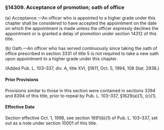 ### §14309. Acceptance of promotion; oath of office ###

(a) Acceptance.—An officer who is appointed to a higher grade under this chapter shall be considered to have accepted the appointment on the date on which the appointment is made unless the officer expressly declines the appointment or is granted a delay of promotion under section 14312 of this title.

(b) Oath.—An officer who has served continuously since taking the oath of office prescribed in section 3331 of title 5 is not required to take a new oath upon appointment to a higher grade under this chapter.

(Added Pub. L. 103–337, div. A, title XVI, §1611, Oct. 5, 1994, 108 Stat. 2938.)

#### Prior Provisions ####

Provisions similar to those in this section were contained in sections 3394 and 8394 of this title, prior to repeal by Pub. L. 103–337, §1629(a)(1), (c)(1).

#### Effective Date ####

Section effective Oct. 1, 1996, see section 1691(b)(1) of Pub. L. 103–337, set out as a note under section 10001 of this title.